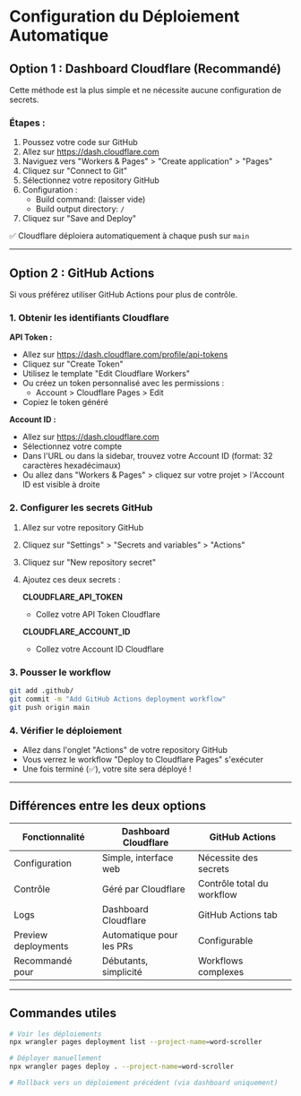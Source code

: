 # Configuration du Déploiement Automatique

## Option 1 : Dashboard Cloudflare (Recommandé)

Cette méthode est la plus simple et ne nécessite aucune configuration de secrets.

### Étapes :

1. Poussez votre code sur GitHub
2. Allez sur https://dash.cloudflare.com
3. Naviguez vers "Workers & Pages" > "Create application" > "Pages"
4. Cliquez sur "Connect to Git"
5. Sélectionnez votre repository GitHub
6. Configuration :
   - Build command: (laisser vide)
   - Build output directory: `/`
7. Cliquez sur "Save and Deploy"

✅ Cloudflare déploiera automatiquement à chaque push sur `main`

---

## Option 2 : GitHub Actions

Si vous préférez utiliser GitHub Actions pour plus de contrôle.

### 1. Obtenir les identifiants Cloudflare

**API Token :**
- Allez sur https://dash.cloudflare.com/profile/api-tokens
- Cliquez sur "Create Token"
- Utilisez le template "Edit Cloudflare Workers"
- Ou créez un token personnalisé avec les permissions :
  - Account > Cloudflare Pages > Edit
- Copiez le token généré

**Account ID :**
- Allez sur https://dash.cloudflare.com
- Sélectionnez votre compte
- Dans l'URL ou dans la sidebar, trouvez votre Account ID (format: 32 caractères hexadécimaux)
- Ou allez dans "Workers & Pages" > cliquez sur votre projet > l'Account ID est visible à droite

### 2. Configurer les secrets GitHub

1. Allez sur votre repository GitHub
2. Cliquez sur "Settings" > "Secrets and variables" > "Actions"
3. Cliquez sur "New repository secret"
4. Ajoutez ces deux secrets :

   **CLOUDFLARE_API_TOKEN**
   - Collez votre API Token Cloudflare

   **CLOUDFLARE_ACCOUNT_ID**
   - Collez votre Account ID Cloudflare

### 3. Pousser le workflow

```bash
git add .github/
git commit -m "Add GitHub Actions deployment workflow"
git push origin main
```

### 4. Vérifier le déploiement

- Allez dans l'onglet "Actions" de votre repository GitHub
- Vous verrez le workflow "Deploy to Cloudflare Pages" s'exécuter
- Une fois terminé (✅), votre site sera déployé !

---

## Différences entre les deux options

| Fonctionnalité | Dashboard Cloudflare | GitHub Actions |
|----------------|----------------------|----------------|
| Configuration | Simple, interface web | Nécessite des secrets |
| Contrôle | Géré par Cloudflare | Contrôle total du workflow |
| Logs | Dashboard Cloudflare | GitHub Actions tab |
| Preview deployments | Automatique pour les PRs | Configurable |
| Recommandé pour | Débutants, simplicité | Workflows complexes |

---

## Commandes utiles

```bash
# Voir les déploiements
npx wrangler pages deployment list --project-name=word-scroller

# Déployer manuellement
npx wrangler pages deploy . --project-name=word-scroller

# Rollback vers un déploiement précédent (via dashboard uniquement)
```

